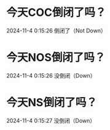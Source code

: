 # 今天COC倒闭了吗？

2024-11-4 0:15:26 倒闭了（Not Down）

# 今天NOS倒闭了吗？

2024-11-4 0:15:26 没倒闭（Down）

# 今天NS倒闭了吗？

2024-11-4 0:15:27 没倒闭（Down）

